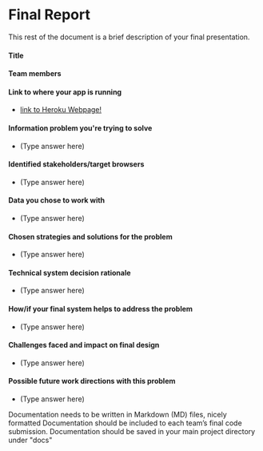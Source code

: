 # Final Report

This rest of the document is a brief description of your final presentation.

#### Title

#### Team members

#### Link to where your app is running

- [link to Heroku Webpage!](https://pg-service.herokuapp.com/)

#### Information problem you're trying to solve

- (Type answer here)

#### Identified stakeholders/target browsers

- (Type answer here)

#### Data you chose to work with

- (Type answer here)

#### Chosen strategies and solutions for the problem

- (Type answer here)

#### Technical system decision rationale

- (Type answer here)

#### How/if your final system helps to address the problem

- (Type answer here)

#### Challenges faced and impact on final design

- (Type answer here)

#### Possible future work directions with this problem

- (Type answer here)

Documentation needs to be written in Markdown (MD) files, nicely formatted
Documentation should be included to each team’s final code submission.
Documentation should be saved in your main project directory under "docs"
